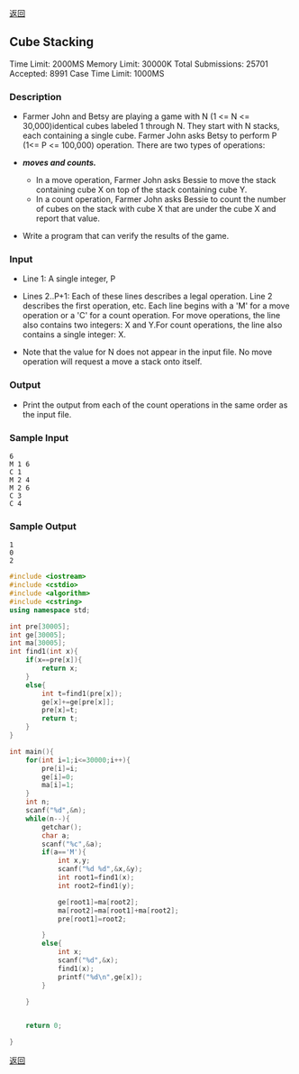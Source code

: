﻿[返回](https://github.com/superkunn/acmer#poj)

## Cube Stacking
Time Limit: 2000MS		Memory Limit: 30000K
Total Submissions: 25701		Accepted: 8991
Case Time Limit: 1000MS
### Description

* Farmer John and Betsy are playing a game with N (1 <= N <= 30,000)identical cubes labeled 1 through N. They start with N stacks, each containing a single cube. Farmer John asks Betsy to perform P (1<= P <= 100,000) operation. There are two types of operations: 
* ***moves and counts.*** 
  * In a move operation, Farmer John asks Bessie to move the stack containing cube X on top of the stack containing cube Y. 
  * In a count operation, Farmer John asks Bessie to count the number of cubes on the stack with cube X that are under the cube X and report that value. 

* Write a program that can verify the results of the game. 
### Input

* Line 1: A single integer, P 

* Lines 2..P+1: Each of these lines describes a legal operation. Line 2 describes the first operation, etc. Each line begins with a 'M' for a move operation or a 'C' for a count operation. For move operations, the line also contains two integers: X and Y.For count operations, the line also contains a single integer: X. 

* Note that the value for N does not appear in the input file. No move operation will request a move a stack onto itself. 
### Output

* Print the output from each of the count operations in the same order as the input file. 
### Sample Input
```
6
M 1 6
C 1
M 2 4
M 2 6
C 3
C 4
```
### Sample Output
```
1
0
2
```

```c++
#include <iostream>
#include <cstdio>
#include <algorithm>
#include <cstring>
using namespace std;

int pre[30005];
int ge[30005];
int ma[30005];
int find1(int x){
    if(x==pre[x]){
        return x;
    }
    else{
        int t=find1(pre[x]);
        ge[x]+=ge[pre[x]];
        pre[x]=t;
        return t;
    }
}

int main(){
    for(int i=1;i<=30000;i++){
        pre[i]=i;
        ge[i]=0;
        ma[i]=1;
    }
    int n;
    scanf("%d",&n);
    while(n--){
        getchar();
        char a;
        scanf("%c",&a);
        if(a=='M'){
            int x,y;
            scanf("%d %d",&x,&y);
            int root1=find1(x);
            int root2=find1(y);

            ge[root1]=ma[root2];
            ma[root2]=ma[root1]+ma[root2];
            pre[root1]=root2;

        }
        else{
            int x;
            scanf("%d",&x);
            find1(x);
            printf("%d\n",ge[x]);
        }

    }


    return 0;

}

```

[返回](https://github.com/superkunn/acmer#poj)